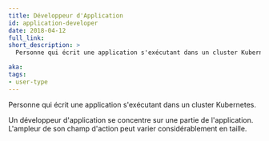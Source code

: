 ```yaml
---
title: Développeur d'Application
id: application-developer
date: 2018-04-12
full_link:
short_description: >
  Personne qui écrit une application s'exécutant dans un cluster Kubernetes.

aka:
tags:
- user-type
---
```

 Personne qui écrit une application s'exécutant dans un cluster Kubernetes.

<!--more-->

Un développeur d'application se concentre sur une partie de l'application. L'ampleur de son champ d'action peut varier considérablement en taille.
